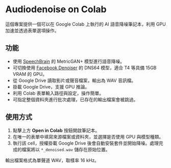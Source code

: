 # Audiodenoise on Colab

這個專案提供一個可以在 Google Colab 上執行的 AI 語音降噪筆記本，利用 GPU 加速並透過表單選項操作。

## 功能

- 使用 [SpeechBrain](https://github.com/speechbrain/speechbrain) 的 MetricGAN+ 模型進行語音降噪。
- 可切換使用 [Facebook Denoiser](https://github.com/facebookresearch/denoiser) 的 DNS64 模型，適合 T4 等具備 15GB VRAM 的 GPU。
- 從 Google Drive 讀取影片或聲音檔案，輸出為 WAV 音訊檔。
- 掛載 Google Drive，支援 GPU 推論。
- 利用 Colab 表單輸入路徑與設定，操作簡單。
- 可指定整個資料夾進行批次處理，已存在的輸出檔案會被跳過。


## 使用方式

1. 點擊上方 **Open in Colab** 按鈕開啟筆記本。
2. 在唯一的表單中填寫來源檔案或資料夾，並選擇是否使用 GPU 與模型種類。
3. 執行該 cell，授權掛載 Google Drive 後會自動安裝套件並開始降噪。處理完成的檔案將以 `*_denoised.wav` 儲存在原始位置。

輸出檔案格式為單聲道 WAV，取樣率 16 kHz。
